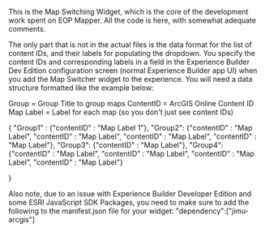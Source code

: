 This is the Map Switching Widget, which is the core of the development work spent on EOP Mapper. All the code is here, with somewhat adequate comments. 

The only part that is not in the actual files is the data format for the list of content IDs, and their labels for populating the dropdown. You specify the content IDs and corresponding labels in a field in the Experience Builder Dev Edition configuration screen (normal Experience Builder app UI) when you add the Map Switcher widget to the experience. You will need a data structure formatted like the example below:

Group = Group Title to group maps
ContentID = ArcGIS Online Content ID
Map Label = Label for each map (so you don't just see content IDs)



{   "Group1"   : {"contentID" : "Map Label 1"},
    "Group2": {"contentID" : "Map Label",
              "contentID" : "Map Label",
              "contentID" : "Map Label",
              "contentID" : "Map Label"},
    "Group3": {"contentID" : "Map Label"},
    "Group4": {"contentID" : "Map Label",
              "contentID" : "Map Label",
              "contentID" : "Map Label",
              "contentID" : "Map Label"}
                                    
}





Also note, due to an issue with Experience Builder Developer Edition and some ESRI JavaScript SDK Packages, you need to make sure to add the following to the manifest.json file for your widget:
"dependency":["jimu-arcgis"]
